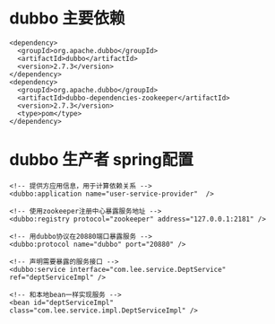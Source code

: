 # dubbo 主要依赖
    <dependency>
      <groupId>org.apache.dubbo</groupId>
      <artifactId>dubbo</artifactId>
      <version>2.7.3</version>
    </dependency>
    <dependency>
      <groupId>org.apache.dubbo</groupId>
      <artifactId>dubbo-dependencies-zookeeper</artifactId>
      <version>2.7.3</version>
      <type>pom</type>
    </dependency>
    
# dubbo 生产者 spring配置
<?xml version="1.0" encoding="UTF-8"?>
<beans xmlns="http://www.springframework.org/schema/beans"
       xmlns:xsi="http://www.w3.org/2001/XMLSchema-instance"
       xmlns:dubbo="http://dubbo.apache.org/schema/dubbo"
       xsi:schemaLocation="http://www.springframework.org/schema/beans        http://www.springframework.org/schema/beans/spring-beans-4.3.xsd        http://dubbo.apache.org/schema/dubbo        http://dubbo.apache.org/schema/dubbo/dubbo.xsd">

    <!-- 提供方应用信息，用于计算依赖关系 -->
    <dubbo:application name="user-service-provider"  />

    <!-- 使用zookeeper注册中心暴露服务地址 -->
    <dubbo:registry protocol="zookeeper" address="127.0.0.1:2181" />

    <!-- 用dubbo协议在20880端口暴露服务 -->
    <dubbo:protocol name="dubbo" port="20880" />

    <!-- 声明需要暴露的服务接口 -->
    <dubbo:service interface="com.lee.service.DeptService" ref="deptServiceImpl" />

    <!-- 和本地bean一样实现服务 -->
    <bean id="deptServiceImpl" class="com.lee.service.impl.DeptServiceImpl" />
</beans>